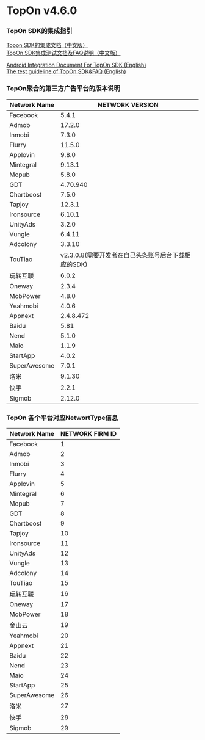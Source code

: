 # TopOn v4.6.0

<h3>TopOn SDK的集成指引</h3>

[Topon SDK的集成文档（中文版）](zh/Android_TopOn_SDK_集成文档.md)<br>
[TopOn SDK集成测试文档及FAQ说明（中文版）](zh/TopOnSDK集成测试及FAQ说明.md)

[Android Integration Document For TopOn SDK (English)](en/Android_Integration_Document_For_TopOn_SDK.md)<br>
[The test guideline of TopOn SDK&FAQ (English)](en/The_test_guideline_of_TopOn_SDK&FAQ.md)


<h3>TopOn聚合的第三方广告平台的版本说明</h3>

| Network Name| NETWORK VERSION|
|---|---|
|Facebook | 5.4.1|
|Admob | 17.2.0 |
|Inmobi | 7.3.0 | 
|Flurry| 11.5.0 | 
|Applovin| 9.8.0 | 
|Mintegral | 9.13.1 |
|Mopub | 5.8.0 |
|GDT | 4.70.940|
|Chartboost | 7.5.0| 
|Tapjoy | 12.3.1 |
|Ironsource | 6.10.1|
|UnityAds | 3.2.0 |
|Vungle | 6.4.11 | 
|Adcolony | 3.3.10 | 
|TouTiao|v2.3.0.8(需要开发者在自己头条账号后台下载相应的SDK)|
|玩转互联 | 6.0.2  |
|Oneway|2.3.4|
|MobPower | 4.8.0 |
|Yeahmobi|4.0.6 |
|Appnext|2.4.8.472|
|Baidu|5.81 |
|Nend|5.1.0 |
|Maio|1.1.9 |
|StartApp|4.0.2|
|SuperAwesome|7.0.1|
|洛米|9.1.30|
|快手|2.2.1|
|Sigmob|2.12.0|

<h3>TopOn 各个平台对应NetwortType信息</h3>

| Network Name| NETWORK FIRM ID|
|---|---|
|Facebook | 1 |
|Admob | 2 |
|Inmobi | 3 | 
|Flurry| 4 | 
|Applovin| 5 | 
|Mintegral | 6 |
|Mopub | 7 |
|GDT | 8|
|Chartboost | 9| 
|Tapjoy | 10 |
|Ironsource | 11|
|UnityAds | 12 |
|Vungle | 13 | 
|Adcolony | 14 | 
|TouTiao|15|
|玩转互联 | 16 |
|Oneway|17|
|MobPower | 18 |
|金山云 | 19 |
|Yeahmobi|20|
|Appnext|21|
|Baidu|22|
|Nend|23|
|Maio|24|
|StartApp |25|
|SuperAwesome |26|
|洛米|27|
|快手|28|
|Sigmob |29|

